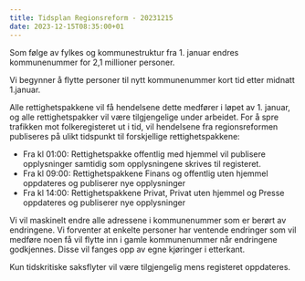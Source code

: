 ```yaml
---
title: Tidsplan Regionsreform - 20231215
date: 2023-12-15T08:35:00+01
---
```


Som følge av fylkes og kommunestruktur fra 1. januar endres kommunenummer for 2,1 millioner personer. 

Vi begynner å flytte personer til nytt kommunenummer kort tid etter midnatt 1.januar. 

Alle rettighetspakkene vil få hendelsene dette medfører i løpet av 1. januar, og alle rettighetspakker vil være tilgjengelige under arbeidet. For å spre trafikken mot folkeregisteret ut i tid, vil hendelsene fra regionsreformen publiseres på ulikt tidspunkt til forskjellige rettighetspakkene: 

* Fra kl 01:00: Rettighetspakke offentlig med hjemmel vil publisere opplysninger samtidig som opplysningene skrives til registeret.
* Fra kl 09:00: Rettighetspakkene Finans og offentlig uten hjemmel oppdateres og publiserer nye opplysninger
* Fra kl 14:00: Rettighetspakkene Privat, Privat uten hjemmel og Presse oppdateres og publiserer nye opplysninger

Vi vil maskinelt endre alle adressene i kommunenummer som er berørt av endringene. Vi forventer at enkelte personer har ventende endringer som vil medføre noen få vil flytte inn i gamle kommunenummer når endringene godkjennes. Disse vil fanges opp av egne kjøringer i etterkant. 

Kun tidskritiske saksflyter vil være tilgjengelig mens registeret oppdateres. 
